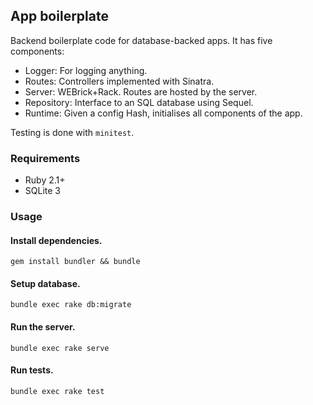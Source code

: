 ## App boilerplate

Backend boilerplate code for database-backed apps. It has five components:

- Logger: For logging anything.
- Routes: Controllers implemented with Sinatra.
- Server: WEBrick+Rack. Routes are hosted by the server.
- Repository: Interface to an SQL database using Sequel.
- Runtime: Given a config Hash, initialises all components of the app.

Testing is done with `minitest`.

### Requirements

- Ruby 2.1+
- SQLite 3

### Usage

#### Install dependencies.

    gem install bundler && bundle

#### Setup database.

    bundle exec rake db:migrate

#### Run the server.

    bundle exec rake serve

#### Run tests.

    bundle exec rake test
